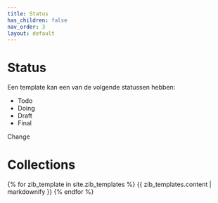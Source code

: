 ```yaml
---
title: Status
has_children: false
nav_order: 3
layout: default
---
```


# Status


Een template kan een van de volgende statussen hebben:

 - Todo
 - Doing
 - Draft
 - Final

Change

# Collections

{% for zib_template in site.zib_templates %}
  {{ zib_templates.content | markdownify }}
{% endfor %}
